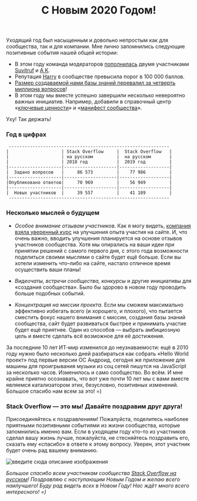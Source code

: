 ﻿---
title: "C Новым 2020 Годом!"
se.owner.user_id: 6
se.owner.display_name: "Nicolas Chabanovsky"
se.owner.link: "https://ru.meta.stackoverflow.com/users/6/nicolas-chabanovsky"
se.link: "https://ru.meta.stackoverflow.com/questions/9942/c-%d0%9d%d0%be%d0%b2%d1%8b%d0%bc-2020-%d0%93%d0%be%d0%b4%d0%be%d0%bc"
se.question_id: 9942
se.post_type: question
se.score: 11
---
<p>Уходящий год был насыщенным и довольно непростым как для сообщества, так и для компании. Мне лично запомнились следующие позитивные события нашей общей истории:</p>

<ul>
<li>В этом году команда модераторов <a href="https://ru.meta.stackoverflow.com/q/9229/6">пополнилась</a> двумя участниками <a href="https://ru.stackoverflow.com/users/15479/">Suvitruf</a> и <a href="https://ru.stackoverflow.com/users/213987/">A K</a>.</li>
<li>Репутация <a href="https://ru.meta.stackoverflow.com/q/8833/">Harry</a> в сообществе превысила порог в 100 000 баллов.</li>
<li><a href="https://ru.meta.stackoverflow.com/q/8572/6">Размер создаваемой нами базы знаний перевалил за четверть миллиона вопросов</a>!</li>
<li>В этом году мы вместе успешно завершили несколько невероятно важных инициатив. Например, добавили в справочный центр «<a href="/help/key-values">ключевые ценности</a>» и «<a href="/help/manifesto">манифест сообщества</a>».</li>
</ul>

<p>Уху! Так держать!</p>

<h3>Год в цифрах</h3>

<pre><code> -------------------------------------------------------------
|                    | Stack Overflow     |  Stack Overflow   |
|                    | на русском         |  на русском       |
|                    | 2018 год           |  2019 год         |
|--------------------|--------------------|-------------------|
|  Задано вопросов   |     86 573         |    77 986         |
|--------------------|--------------------|-------------------|
|Опубликовано ответов|     70 969         |    56 949         |
|--------------------|--------------------|-------------------|
|  Новых участников  |     39 557         |    41 189         |
 -------------------------------------------------------------
</code></pre>

<h3>Несколько мыслей о будущем</h3>

<ul>
<li><p><em>Особое внимание отзывам участников</em>. Как я могу видеть, <a href="https://stackoverflow.blog/2019/11/25/introducing-the-loop-a-foundation-in-listening/">компания взяла уверенный курс</a> на улучшения опыта участия на сайте. И, что очень важно, вводить улучшения планируется на основе отзывов участников сообщества. Хотя мы опирались на ваши идеи при принятии решений с самого первого дня, с этого года возможности поделиться своими мыслями о сайте будет ещё больше. Если вы хотели изменить что–либо на сайте, настало отличное время осуществить ваши планы!</p></li>
<li><p><em>Видеочаты, встречи сообщества, конкурсы</em> и другие инициативы для «создания сообщества». Было бы здорово в новом году проводить больше подобных событий. </p></li>
<li><p><em>Концентрация на миссии проекта</em>. Если мы сможем максимально эффективно избегать всего (и хорошего, и плохого), что пытается сместить фокус нашего внимания с миссии, создания базы знаний сообщества, сайт будет развиваться быстрее и принимать участие будет ещё приятнее. Один из способов — выбрать амбициозную цель и вместе сделать всё возможное для её достижения. </p></li>
</ul>

<p>За последние 10 лет ИТ-мир изменился до неузнаваемости: ещё в 2010 году нужно было несколько дней разбираться как собрать «Hello World проект» под первые версии ОС Андроид, сегодня же приложение для машины для проигрывания музыки из соц сетей пишутся на JavaScript за несколько часов. Изменилось и само сообщество. Во всём. И мне крайне приятно осознавать, что вот уже почти 10 лет мы с вами вместе являемся катализатором этих, безусловно, позитивных изменений. Большое спасибо нам всем за это! =)</p>

<h3>Stack Overflow — это мы! Давайте поздравим друг друга!</h3>

<p>Присоединяйтесь к поздравлениям! Пожалуйста, поделитесь наиболее приятными позитивными событиями из жизни сообщества, которые запомнились именно вам. Если в уходящем году кто–то из участников сделал вашу жизнь лучше, пожалуйста, не стесняйтесь поздравить его, сказать ему «спасибо» в ответе к этому вопросу. Уверен, этот участник будет очень рад вашему вниманию.</p>

<p><img src="https://i.stack.imgur.com/9IKWu.jpg" alt="введите сюда описание изображения"></p>

<p><em>Большое спасибо всем участникам сообщества <a href="https://ru.stackoverflow.com/">Stack Overflow на русском</a>! Поздравляю с наступающим Новым Годом и желаю всего наилучшего! Буду рад видеть всех в Новом Году! Нас ждёт много всего интересного! =)</em> </p>
